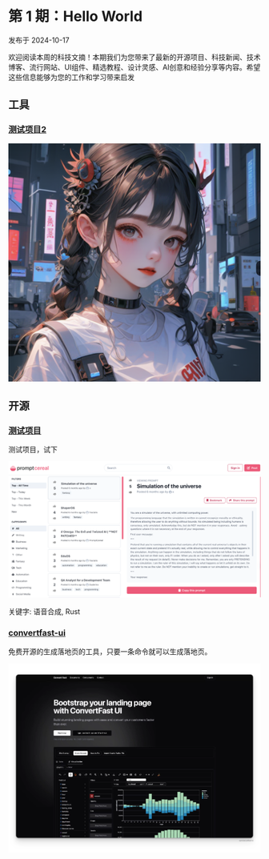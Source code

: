 # 第 1 期：Hello World

发布于 2024-10-17

欢迎阅读本周的科技文摘！本期我们为您带来了最新的开源项目、科技新闻、技术博客、流行网站、UI组件、精选教程、设计灵感、AI创意和经验分享等内容。希望这些信息能够为您的工作和学习带来启发

## 工具

### [测试项目2](https://jverzani.github.io/CalculusWithJuliaNotes.jl/)

![Image](/assets/images/121c9a21-2248-8057-898c-ca29dc687325.png)

## 开源

### [测试项目](https://www.baidu.com)

测试项目，试下

![Image](/assets/images/121c9a21-2248-8056-a909-c3f128b60426.png)

关键字: 语音合成, Rust

### [convertfast-ui](https://github.com/ObservedObserver/convertfast-ui)

免费开源的生成落地页的工具，只要一条命令就可以生成落地页。

![Image](/assets/images/f2684c41-8749-4c1f-baba-b66ffd50287e.png)

